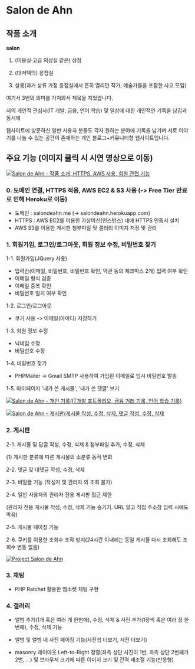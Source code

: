 # Salon de Ahn

## 작품 소개

**salon**

1. (미용실·고급 의상실 같은) 상점

2. (대저택의) 응접실

3. 살롱(과거 상류 가정 응접실에서 흔히 열리던 작가, 예술가들을 포함한 사교 모임)

여기서 3번의 의미를 가져와서 제목을 지었습니다.

저의 개인적 관심사(IT 개발, 금융, 언어 학습) 및 일상에 대한 개인적인 기록을 남김과 동시에

웹사이트에 방문하신 일반 사용자 분들도 각자 원하는 분야에 기록을 남기며 서로 이야기를 나눌 수 있는 공간이 존재하는 개인 블로그+커뮤니티형 웹사이트입니다.

## 주요 기능 (이미지 클릭 시 시연 영상으로 이동)

[![Salon de Ahn - 작품 소개, HTTPS, AWS 사용, 회원 관련 기능]()](https://youtu.be/sADWNA3sC8g)

### 0. 도메인 연결, HTTPS 적용, AWS EC2 & S3 사용 (-> Free Tier 만료로 인해 Heroku로 이동)

- 도메인 : salondeahn.me (-> salondeahn.herokuapp.com)
- HTTPS : AWS EC2를 이용한 가상머신(인스턴스) 내에 HTTPS 인증서 설치
- AWS S3를 이용한 게시판 첨부파일 및 갤러리 이미지 저장 및 관리

### 1. 회원가입, 로그인/로그아웃, 회원 정보 수정, 비밀번호 찾기

1-1. 회원가입(JQuery 사용)

- 입력칸(이메일, 비밀번호, 비밀번호 확인, 약관 동의 체크박스 2개) 입력 여부 확인
- 이메일 형식 검증
- 이메일 중복 확인
- 비밀번호 일치 여부 확인

1-2. 로그인/로그아웃

- 쿠키 사용 -> 이메일(아이디) 저장하기

1-3. 회원 정보 수정

- 닉네임 수정
- 비밀번호 수정

1-4. 비밀번호 찾기

- PHPMailer -> Gmail SMTP 사용하여 가입된 이메일로 임시 비밀번호 발송

1-5. 마이페이지 '내가 쓴 게시물', '내가 쓴 댓글' 보기

[![Salon de Ahn - 개인 기록(IT개발 포트폴리오, 금융 거래 기록, 언어 학습 기록)]()](https://youtu.be/d8MTVkS1BHE)

[![Salon de Ahn - 게시판(게시물 작성, 수정, 삭제, 댓글 작성, 수정, 삭제]()](https://youtu.be/yTkspLIcsIw)

### 2. 게시판

2-1. 게시물 및 답글 작성, 수정, 삭제 & 첨부파일 추가, 수정, 삭제

(1) 게시판 분류에 따른 게시물의 소분류 동적 변화

2-2. 댓글 및 대댓글 작성, 수정, 삭제

2-3. 비밀글 기능 (작성자 및 관리자 외 조회 불가)

2-4. 일반 사용자의 관리자 전용 게시판 접근 제한

(관리자 전용 게시물 작성, 수정, 삭제 기능 숨기기. URL 알고 직접 주소창 입력 시에도 막음)

2-5. 게시물 페이징 기능

2-6. 쿠키를 이용한 조회수 조작 방지(24시간 이내에는 동일 게시물 다시 조회해도 조회수 변동 없음)

[![Project Salon de Ahn]()](https://youtu.be/h9Nmjbjv-Go)

### 3. 채팅

- PHP Ratchet 활용한 웹소켓 채팅 구현

### 4. 갤러리

- 앨범 추가(1개 혹은 여러 개 한번에), 수정, 삭제 & 사진 추가(1장씩 혹은 여러 장 한번에), 수정, 삭제 기능

- 앨범 및 앨범 내 사진 페이징 기능(사진첩 더보기, 사진 더보기)

- masonry 레이아웃 Left-to-Right 정렬(좌측 상단 사진이 1번, 좌측 상단 2번째가 2번, ...) 및 브라우저 크기에 따른 이미지 크기 및 간격 재조절 기능(반응형)
